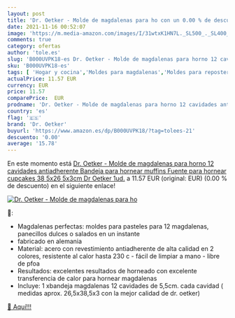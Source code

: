 ```yaml
---
layout: post
title: 'Dr. Oetker - Molde de magdalenas para ho con un 0.00 % de descuento'
date: 2021-11-16 00:52:07
image: 'https://m.media-amazon.com/images/I/31wtxK1HN7L._SL500_._SL400_.jpg'
comments: true
category: ofertas
author: 'tole.es'
slug: 'B000UVPK18-es Dr. Oetker - Molde de magdalenas para horno 12 cavidades...'
sku: 'B000UVPK18-es'
tags: [ 'Hogar y cocina','Moldes para magdalenas','Moldes para repostería','Repostería','dr','dr. oetker','oetker', ]
actualPrice: 11.57 EUR
currency: EUR
price: 11.57
comparePrice:  EUR
prodname: 'Dr. Oetker - Molde de magdalenas para horno 12 cavidades antiadherente  Bandeja para hornear muffins  Fuente para hornear cupcakes  38 5x26 5x3cm Dr Oetker  1ud.'
country: 'es'
flag: '🇪🇸'
brand: 'Dr. Oetker'
buyurl: 'https://www.amazon.es/dp/B000UVPK18/?tag=tolees-21'
descuento: '0.00'
average: '15.78'
---
```


En este momento está [Dr. Oetker - Molde de magdalenas para horno 12 cavidades antiadherente  Bandeja para hornear muffins  Fuente para hornear cupcakes  38 5x26 5x3cm Dr Oetker  1ud.](https://www.amazon.es/dp/B000UVPK18/?tag=tolees-21) a 11.57 EUR (original:  EUR) (0.00 %  de descuento) en el siguiente enlace!

[![Dr. Oetker - Molde de magdalenas para ho](https://m.media-amazon.com/images/I/31wtxK1HN7L._SL500_._SL400_.jpg)](https://www.amazon.es/dp/B000UVPK18/?tag=tolees-21)

🔎:

- Magdalenas perfectas: moldes para pasteles para 12 magdalenas, panecillos dulces o salados en un instante
- fabricado en alemania
- Material: acero con revestimiento antiadherente de alta calidad en 2 colores, resistente al calor hasta 230 c - fácil de limpiar a mano - libre de pfoa
- Resultados: excelentes resultados de horneado con excelente transferencia de calor para hornear magdalenas
- Incluye: 1 xbandeja magdalenas 12 cavidades de 5,5cm. cada cavidad ( medidas aprox. 26,5x38,5x3 con la mejor calidad de dr. oetker)

[🛒 Aquí!!!](https://www.amazon.es/dp/B000UVPK18/?tag=tolees-21)
